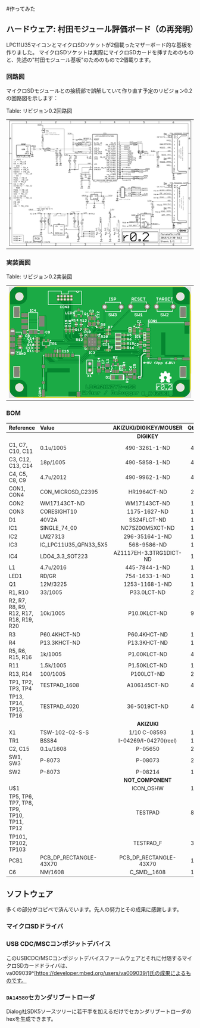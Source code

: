 #作ってみた
## ハードウェア: 村田モジュール評価ボード（の再発明）
LPC11U35マイコンとマイクロSDソケットが2個載ったマザーボード的な基板を作りました。
マイクロSDソケットは実際にマイクロSDカードを挿すためのものと、先述の"村田モジュール基板"のためのもので2個載ります。

### 回路図
マイクロSDモジュールとの接続部で誤解していて作り直す予定のリビジョン0.2の回路図を示します：

Table: リビジョン0.2回路図

|                               |
|:-----------------------------:|
| ![](MurataMicroMBr02.sch.png) |


### 実装面図

Table: リビジョン0.2実装図

|                               |
|:-----------------------------:|
| ![](MurataMicroMBr02.brd.png) |

### BOM
| Reference                                 | Value                    |  AKIZUKI/DIGIKEY/MOUSER  | Qty |
|:------------------------------------------|:-------------------------|:------------------------:|:---:|
|                                           |                          |       **DIGIKEY**        |     |
| C1, C7, C10, C11                          | 0.1u/1005                |      490-3261-1-ND       |  4  |
| C3, C12, C13, C14                         | 18p/1005                 |      490-5858-1-ND       |  4  |
| C4, C5, C8, C9                            | 4.7u/2012                |      490-9962-1-ND       |  4  |
| CON1, CON4                                | CON\_MICROSD\_C2395      |       HR1964CT-ND        |  2  |
| CON2                                      | WM17143CT-ND             |       WM17143CT-ND       |  1  |
| CON3                                      | CORESIGHT10              |       1175-1627-ND       |  1  |
| D1                                        | 40V2A                    |       SS24FLCT-ND        |  1  |
| IC1                                       | SINGLE\_74\_00           |     NC7SZ00M5XCT-ND      |  1  |
| IC2                                       | LM27313                  |      296-35164-1-ND      |  1  |
| IC3                                       | IC\_LPC11U35\_QFN33\_5X5 |       568-9586-ND        |  1  |
| IC4                                       | LDO4\_3.3\_SOT223        | AZ1117EH-3.3TRG1DICT-ND  |  1  |
| L1                                        | 4.7u/2016                |      445-7844-1-ND       |  1  |
| LED1                                      | RD/GR                    |      754-1633-1-ND       |  1  |
| Q1                                        | 12M/3225                 |      1253-1168-1-ND      |  1  |
| R1, R10                                   | 33/1005                  |       P33.0LCT-ND        |  2  |
| R2, R7, R8, R9, R12, R17, R18, R19, R20   | 10k/1005                 |       P10.0KLCT-ND       |  9  |
| R3                                        | P60.4KHCT-ND             |       P60.4KHCT-ND       |  1  |
| R4                                        | P13.3KHCT-ND             |       P13.3KHCT-ND       |  1  |
| R5, R6, R15, R16                          | 1k/1005                  |       P1.00KLCT-ND       |  4  |
| R11                                       | 1.5k/1005                |       P1.50KLCT-ND       |  1  |
| R13, R14                                  | 100/1005                 |        P100LCT-ND        |  2  |
| TP1, TP2, TP3, TP4                        | TESTPAD\_1608            |       A106145CT-ND       |  4  |
| TP13, TP14, TP15, TP16                    | TESTPAD\_4020            |       36-5019CT-ND       |  4  |
|                                           |                          |       **AKIZUKI**        |     |
| X1                                        | TSW-102-02-S-S           |       1/10 C-08593       |  1  |
| TR1                                       | BSS84                    |  I-04269/I-04270(reel)   |  1  |
| C2, C15                                   | 0.1u/1608                |         P-05650          |  2  |
| SW1, SW3                                  | P-8073                   |         P-08073          |  2  |
| SW2                                       | P-8073                   |         P-08214          |  1  |
|                                           |                          |    **NOT\_COMPONENT**    |     |
| U$1                                       |                          |        ICON\_OSHW        |  1  |
| TP5, TP6, TP7, TP8, TP9, TP10, TP11, TP12 |                          |         TESTPAD          |  8  |
| TP101, TP102, TP103                       |                          |        TESTPAD\_F        |  3  |
| PCB1                                      | PCB\_DP\_RECTANGLE-43X70 | PCB\_DP\_RECTANGLE-43X70 |  1  |
| C6                                        | NM/1608                  |      C\_SMD\_\_1608      |  1  |


## ソフトウェア
多くの部分がコピペで済んでいます。先人の努力とその成果に感謝します。

### マイクロSDドライバ
### USB CDC/MSCコンポジットデバイス
このUSBCDC/MSCコンポジットデバイスファームウェアとそれに付随するマイクロSDカードドライバは、
va009039^[https://developer.mbed.org/users/va009039/]氏の成果によるものです。

### `DA14580`セカンダリブートローダ
Dialog社SDK5ソースツリーに若干手を加えるだけでセカンダリブートローダのhexを生成できます。
